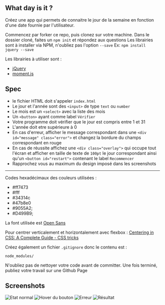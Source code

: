 What day is it ?
---

Créez une app qui permets de connaitre le jour de la semaine en fonction d'une date fournie par l'utilisateur.

Commencez par forker ce repo, puis clonez sur votre machine.
Dans le dossier cloné, faites un `npm init` et répondez aux questions
Les librairies sont  à installer via NPM, n'oubliez pas l'option `--save`
Ex: `npm install jquery --save` 

Les librairies à utiliser sont : 
- [jQuery](http://jquery.com/download/)
- [moment.js](http://momentjs.com/)

## Spec
- le fichier HTML doit s'appeler `index.html`
- Le jour et l'année sont des `<input>` de type `text` ou `number`
- Le mois est un `<select>` avec la liste des mois
- Un `<button>` ayant comme label `Vérifier`
- Votre programme doit vérifier que le jour est compris entre 1 et 31
- L'année doit etre supérieure à 0
- En cas d'erreur, afficher le message correspondant dans une `<div id="message" class="error">`  et changez la bordure du champs correspondant en rouge
- En cas de réussite affichez une `<div class="overlay">` qui occupe tout l'écran et afficher en taille de texte de `100pt` le jour correspondant ainsi qu'un `<button id="restart">` contenant le label `Recommencer`
- Rapprochez vous au maximum du design imposé dans les screenshots

---

Codes hexadécimaux des couleurs utilisées :
- #ff7473
- #fff
- #34314c
- #47b8e0
- #9055A2;
- #D499B9;

La font utilisée est [Open Sans](https://fonts.google.com/specimen/Open+Sans)

Pour centrer verticalement et horizontalement avec flexbox :
[Centering in CSS: A Complete Guide - CSS tricks](https://css-tricks.com/centering-css-complete-guide/)

Créez également un fichier `.gitignore` donc le contenu est :
```
node_modules/
```

N'oubliez pas de nettoyer votre code avant de committer.
Une fois terminé, publiez votre travail sur une Github Page

## Screenshots

![Etat normal](img/normal.jpg)
![Hover du bouton](img/hover.jpg)
![Erreur](img/error.jpg)
![Résultat](img/result.jpg)